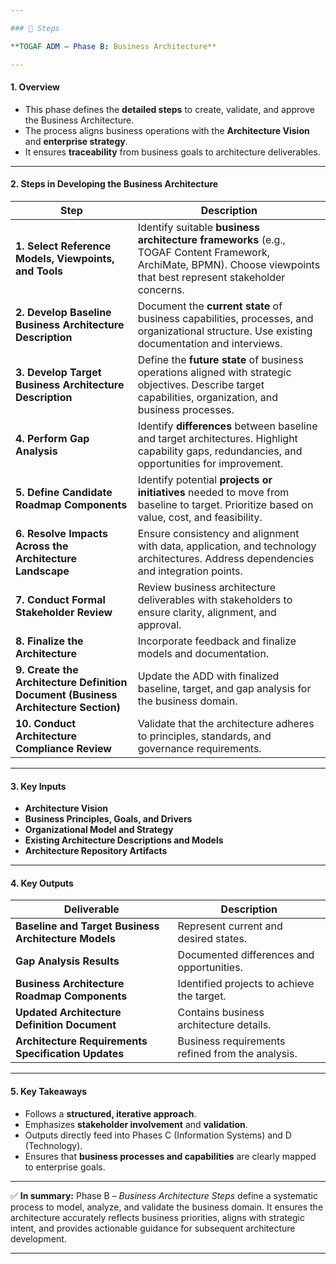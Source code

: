 ```yaml
---

### 🧭 Steps

**TOGAF ADM – Phase B: Business Architecture**

---
```


#### **1. Overview**

* This phase defines the **detailed steps** to create, validate, and approve the Business Architecture.
* The process aligns business operations with the **Architecture Vision** and **enterprise strategy**.
* It ensures **traceability** from business goals to architecture deliverables.

---

#### **2. Steps in Developing the Business Architecture**

| Step                                                                               | Description                                                                                                                                                          |
| ---------------------------------------------------------------------------------- | -------------------------------------------------------------------------------------------------------------------------------------------------------------------- |
| **1. Select Reference Models, Viewpoints, and Tools**                              | Identify suitable **business architecture frameworks** (e.g., TOGAF Content Framework, ArchiMate, BPMN). Choose viewpoints that best represent stakeholder concerns. |
| **2. Develop Baseline Business Architecture Description**                          | Document the **current state** of business capabilities, processes, and organizational structure. Use existing documentation and interviews.                         |
| **3. Develop Target Business Architecture Description**                            | Define the **future state** of business operations aligned with strategic objectives. Describe target capabilities, organization, and business processes.            |
| **4. Perform Gap Analysis**                                                        | Identify **differences** between baseline and target architectures. Highlight capability gaps, redundancies, and opportunities for improvement.                      |
| **5. Define Candidate Roadmap Components**                                         | Identify potential **projects or initiatives** needed to move from baseline to target. Prioritize based on value, cost, and feasibility.                             |
| **6. Resolve Impacts Across the Architecture Landscape**                           | Ensure consistency and alignment with data, application, and technology architectures. Address dependencies and integration points.                                  |
| **7. Conduct Formal Stakeholder Review**                                           | Review business architecture deliverables with stakeholders to ensure clarity, alignment, and approval.                                                              |
| **8. Finalize the Architecture**                                                   | Incorporate feedback and finalize models and documentation.                                                                                                          |
| **9. Create the Architecture Definition Document (Business Architecture Section)** | Update the ADD with finalized baseline, target, and gap analysis for the business domain.                                                                            |
| **10. Conduct Architecture Compliance Review**                                     | Validate that the architecture adheres to principles, standards, and governance requirements.                                                                        |

---

#### **3. Key Inputs**

* **Architecture Vision**
* **Business Principles, Goals, and Drivers**
* **Organizational Model and Strategy**
* **Existing Architecture Descriptions and Models**
* **Architecture Repository Artifacts**

---

#### **4. Key Outputs**

| Deliverable                                          | Description                                      |
| ---------------------------------------------------- | ------------------------------------------------ |
| **Baseline and Target Business Architecture Models** | Represent current and desired states.            |
| **Gap Analysis Results**                             | Documented differences and opportunities.        |
| **Business Architecture Roadmap Components**         | Identified projects to achieve the target.       |
| **Updated Architecture Definition Document**         | Contains business architecture details.          |
| **Architecture Requirements Specification Updates**  | Business requirements refined from the analysis. |

---

#### **5. Key Takeaways**

* Follows a **structured, iterative approach**.
* Emphasizes **stakeholder involvement** and **validation**.
* Outputs directly feed into Phases C (Information Systems) and D (Technology).
* Ensures that **business processes and capabilities** are clearly mapped to enterprise goals.

---

✅ **In summary:**
Phase B – *Business Architecture Steps* define a systematic process to model, analyze, and validate the business domain. It ensures the architecture accurately reflects business priorities, aligns with strategic intent, and provides actionable guidance for subsequent architecture development.

---


